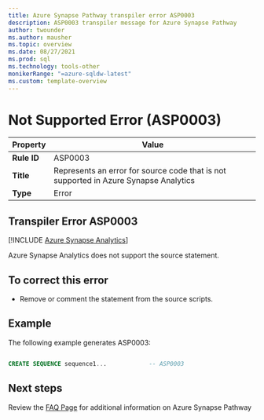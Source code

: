 ```yaml
---
title: Azure Synapse Pathway transpiler error ASP0003
description: ASP0003 transpiler message for Azure Synapse Pathway
author: twounder
ms.author: mausher
ms.topic: overview
ms.date: 08/27/2021
ms.prod: sql
ms.technology: tools-other
monikerRange: "=azure-sqldw-latest"
ms.custom: template-overview 
---
```


# Not Supported Error (ASP0003)

|Property|Value|
|-|-|
| **Rule ID** | ASP0003 |
| **Title** | Represents an error for source code that is not supported in Azure Synapse Analytics |
| **Type** | Error |

## Transpiler Error ASP0003
[!INCLUDE [Azure Synapse Analytics](../../../includes/applies-to-version/asa.md)]

Azure Synapse Analytics does not support the source statement.


## To correct this error

* Remove or comment the statement from the source scripts.

## Example

The following example generates ASP0003:

```sql

CREATE SEQUENCE sequence1...            -- ASP0003

```

## Next steps

Review the [FAQ Page](../pathway-faq.md) for additional information on Azure Synapse Pathway
